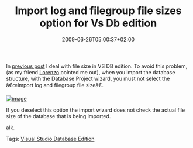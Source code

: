 ﻿---
title: "Import log and filegroup file sizes option for Vs Db edition"
description: ""
date: 2009-06-26T05:00:37+02:00
draft: false
tags: [NET framework]
categories: [NET framework]
---
In [previous post](http://www.codewrecks.com/blog/index.php/2009/06/26/vs-database-edition-pay-attention-to-file-size-when-you-import-db/) I deal with file size in VS DB edition. To avoid this problem, (as my friend [Lorenzo](http://www.geniodelmale.info/) pointed me out), when you import the database structure, with the Database Project wizard, you must not select the â€œImport log and filegroup file sizeâ€.

[![image](http://www.codewrecks.com/blog/wp-content/uploads/2009/06/image-thumb41.png "image")](http://www.codewrecks.com/blog/wp-content/uploads/2009/06/image41.png)

If you deselect this option the import wizard does not check the actual file size of the database that is being imported.

alk.

Tags: [Visual Studio Database Edition](http://technorati.com/tag/Visual%20Studio%20Database%20Edition)
